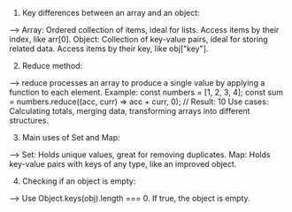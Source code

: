 <!-- Data Structures in JavaScript -->


1. Key differences between an array and an object:

--> Array: Ordered collection of items, ideal for lists. Access items by their index, like arr[0].
Object: Collection of key-value pairs, ideal for storing related data. Access items by their key, like obj["key"].


2. Reduce method:

--> reduce processes an array to produce a single value by applying a function to each element.
Example:
const numbers = [1, 2, 3, 4];
const sum = numbers.reduce((acc, curr) => acc + curr, 0); // Result: 10
Use cases: Calculating totals, merging data, transforming arrays into different structures.


3. Main uses of Set and Map:

--> Set: Holds unique values, great for removing duplicates.
Map: Holds key-value pairs with keys of any type, like an improved object.


4. Checking if an object is empty:

--> Use Object.keys(obj).length === 0. If true, the object is empty.

